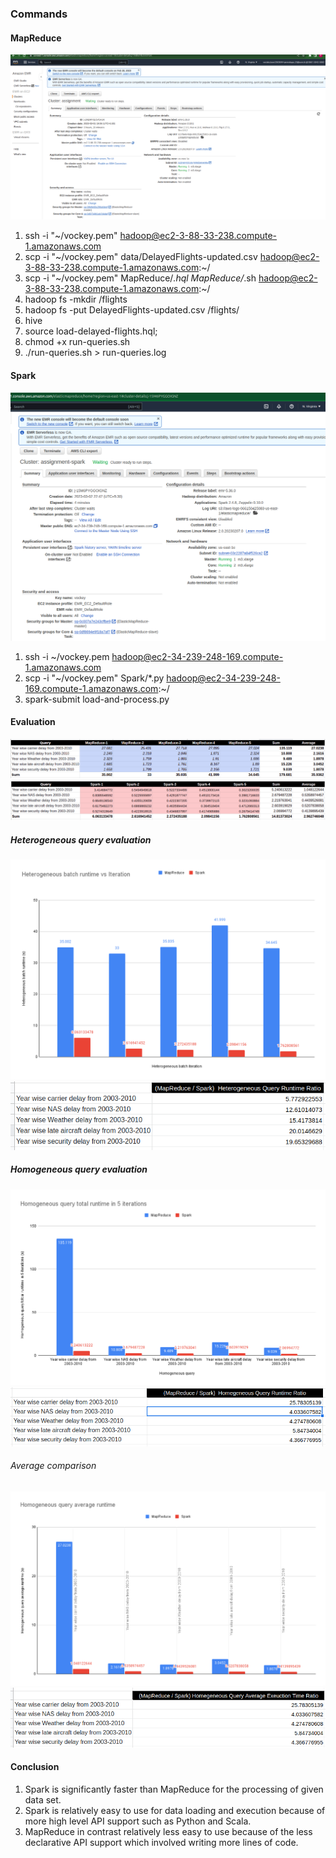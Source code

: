 ### Commands

#### MapReduce

![cluster.png](MapReduce%2Fcluster.png)

1. ssh -i "~/vockey.pem" hadoop@ec2-3-88-33-238.compute-1.amazonaws.com
2. scp -i "~/vockey.pem" data/DelayedFlights-updated.csv hadoop@ec2-3-88-33-238.compute-1.amazonaws.com:~/
3. scp -i "~/vockey.pem" MapReduce/*.hql MapReduce/*.sh hadoop@ec2-3-88-33-238.compute-1.amazonaws.com:~/
4. hadoop fs -mkdir /flights
5. hadoop fs -put DelayedFlights-updated.csv /flights/
6. hive
7. source load-delayed-flights.hql;
8. chmod +x run-queries.sh
9. ./run-queries.sh > run-queries.log

#### Spark

![cluster.png](Spark%2Fcluster.png)

1. ssh -i ~/vockey.pem hadoop@ec2-34-239-248-169.compute-1.amazonaws.com
2. scp -i "~/vockey.pem" Spark/*.py hadoop@ec2-34-239-248-169.compute-1.amazonaws.com:~/
3. spark-submit load-and-process.py


#### Evaluation

![results.png](MapReduce%2Fresults.png)
![results.png](Spark%2Fresults.png) 

##### Heterogeneous query evaluation
![Heterogeneous batch runtime vs Iteration.png](evaluation%2FHeterogeneous%20batch%20runtime%20vs%20Iteration.png)
![(MapReduce over Spark)  Heterogeneous Query Runtime Ratio.png](evaluation%2F%28MapReduce%20over%20Spark%29%20%20Heterogeneous%20Query%20Runtime%20Ratio.png)

##### Homogeneous query evaluation
![Homogeneous query total runtime in 5 iterations.png](evaluation%2FHomogeneous%20query%20total%20runtime%20in%205%20iterations.png)
![(MapReduce over Spark)  Homegeneous Query Runtime Ratio.png](evaluation%2F%28MapReduce%20over%20Spark%29%20%20Homegeneous%20Query%20Runtime%20Ratio.png)

###### Average comparison 
![Homogeneous query average runtime.png](evaluation%2FHomogeneous%20query%20average%20runtime.png)
![(MapReduce over Spark) Homegeneous Query Average Exeuction Time Ratio.png](evaluation%2F%28MapReduce%20over%20Spark%29%20Homegeneous%20Query%20Average%20Exeuction%20Time%20Ratio.png)

#### Conclusion

1. Spark is significantly faster than MapReduce for the processing of given data set.
2. Spark is relatively easy to use for data loading and execution because of more high level API support such as Python and Scala.
3. MapReduce in contrast relatively less easy to use because of the less declarative API support which involved writing more lines of code. 